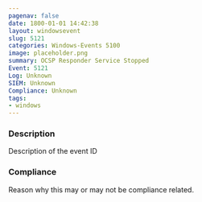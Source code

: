 ```yaml
---
pagenav: false
date: 1800-01-01 14:42:38
layout: windowsevent
slug: 5121
categories: Windows-Events 5100
image: placeholder.png
summary: OCSP Responder Service Stopped
Event: 5121
Log: Unknown
SIEM: Unknown
Compliance: Unknown
tags:
- windows
---
```


### Description

Description of the event ID

### Compliance

Reason why this may or may not be compliance related.
